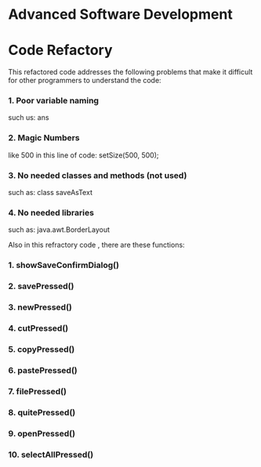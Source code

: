 # Advanced Software Development
# Code Refactory

This refactored code addresses the following problems that make it difficult for other programmers to understand the code:

### 1. Poor variable naming
such us: ans
### 2. Magic Numbers
like 500 in this line of code: setSize(500, 500);
### 3. No needed classes and methods (not used)
such as: class saveAsText
### 4. No needed libraries
such as: java.awt.BorderLayout

Also in this refractory code , there are these  functions: 

### 1. showSaveConfirmDialog()
### 2. savePressed()
### 3. newPressed()
### 4. cutPressed()
### 5. copyPressed()
### 6. pastePressed()
### 7. filePressed()
### 8. quitePressed()
### 9. openPressed()
### 10. selectAllPressed()





